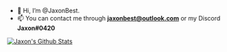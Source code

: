- 👋 Hi, I’m @JaxonBest.
- 📫 You can contact me through **jaxonbest@outlook.com** or my Discord **Jaxon#0420**

[![Jaxon's Github Stats](https://github-readme-stats.vercel.app/api?username=JaxonBest&theme=tokyonight)](https://github.com/anuraghazra/github-readme-stats)
